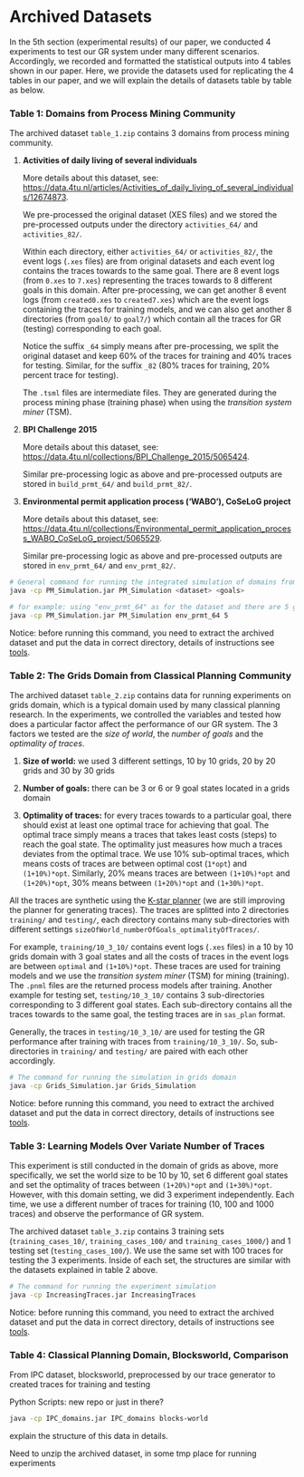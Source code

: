 # Archived Datasets

In the 5th section (experimental results) of our paper, we conducted 4 experiments to test our GR system under many different scenarios. Accordingly, we recorded and formatted the statistical outputs into 4 tables shown in our paper. Here, we provide the datasets used for replicating the 4 tables in our paper, and we will explain the details of datasets table by table as below.



### Table 1: Domains from Process Mining Community

The archived dataset ``table_1.zip`` contains 3 domains from process mining community.

1. **Activities of daily living of several individuals**

   More details about this dataset, see: https://data.4tu.nl/articles/Activities_of_daily_living_of_several_individuals/12674873.

   We pre-processed the original dataset (XES files) and we stored the pre-processed outputs under the directory ``activities_64/`` and ``activities_82/``. 

   Within each directory, either ``activities_64/`` or ``activities_82/``, the event logs (``.xes`` files) are from original datasets and each event log contains the traces towards to the same goal. There are 8 event logs (from ``0.xes`` to ``7.xes``) representing the traces towards to 8 different goals in this domain. After pre-processing, we can get another 8 event logs (from ``created0.xes`` to ``created7.xes``) which are the event logs containing the traces for training models, and we can also get another 8 directories (from ``goal0/`` to ``goal7/``) which contain all the traces for GR (testing) corresponding to each goal. 

   Notice the suffix ``_64`` simply means after pre-processing, we split the original dataset and keep 60% of the traces for training and 40% traces for testing. Similar, for the suffix ``_82`` (80% traces for training, 20% percent trace for testing). 

   The ``.tsml`` files are intermediate files. They are generated during the process mining phase (training phase) when using the *transition system miner* (TSM).

2. **BPI Challenge 2015**

   More details about this dataset, see: https://data.4tu.nl/collections/BPI_Challenge_2015/5065424.

   Similar pre-processing logic as above and pre-processed outputs are stored in ``build_prmt_64/`` and ``build_prmt_82/``.

3. **Environmental permit application process (‘WABO’), CoSeLoG project**

   More details about this dataset, see: https://data.4tu.nl/collections/Environmental_permit_application_process_WABO_CoSeLoG_project/5065529.

   Similar pre-processing logic as above and pre-processed outputs are stored in ``env_prmt_64/`` and ``env_prmt_82/``.

```sh
# General command for running the integrated simulation of domains from process mining community.
java -cp PM_Simulation.jar PM_Simulation <dataset> <goals>

# for example: using "env_prmt_64" as for the dataset and there are 5 goals in that domain.
java -cp PM_Simulation.jar PM_Simulation env_prmt_64 5
```

Notice: before running this command, you need to extract the archived dataset and put the data in correct directory, details of instructions see [tools](https://github.com/zihangs/fp1189_aamas2020/tree/master/tools).



### Table 2: The Grids Domain from Classical Planning Community

The archived dataset ``table_2.zip`` contains data for running experiments on grids domain, which is a typical domain used by many classical planning research. In the experiments, we controlled the variables and tested how does a particular factor affect the performance of our GR system. The 3 factors we tested are the *size of world*, the *number of goals* and the *optimality of traces*.

1. **Size of world:** we used 3 different settings, 10 by 10 grids, 20 by 20 grids and 30 by 30 grids

2. **Number of goals:** there can be 3 or 6 or 9 goal states located in a grids domain

3. **Optimality of traces:** for every traces towards to a particular goal, there should exist at least one optimal trace for achieving that goal. The optimal trace simply means a traces that takes least costs (steps) to reach the goal state. The optimality just measures how much a traces deviates from the optimal trace. We use 10% sub-optimal traces, which means costs of traces are between optimal cost (``1*opt``) and ``(1+10%)*opt``. Similarly, 20% means traces are between ``(1+10%)*opt`` and ``(1+20%)*opt``, 30% means between ``(1+20%)*opt`` and ``(1+30%)*opt``.

All the traces are synthetic using the [K-star planner](https://github.com/ctpelok77/kstar) (we are still improving the planner for generating traces). The traces are splitted into 2 directories ``training/`` and ``testing/``, each directory contains many sub-directories with different settings ``sizeOfWorld_numberOfGoals_optimalityOfTraces/``. 

For example, ``training/10_3_10/`` contains event logs (``.xes`` files) in a 10 by 10 grids domain with 3 goal states and all the costs of traces in the event logs are between ``optimal`` and ``(1+10%)*opt``. These traces are used for training models and we use the *transition system miner* (TSM) for mining (training). The ``.pnml`` files are the returned process models after training. Another example for testing set, ``testing/10_3_10/`` contains 3 sub-directories corresponding to 3 different goal states. Each sub-directory contains all the traces towards to the same goal, the testing traces are in ``sas_plan`` format. 

Generally, the traces in ``testing/10_3_10/`` are used for testing the GR performance after training with traces from ``training/10_3_10/``. So, sub-directories in ``training/`` and ``testing/`` are paired with each other accordingly.

```sh
# The command for running the simulation in grids domain
java -cp Grids_Simulation.jar Grids_Simulation
```

Notice: before running this command, you need to extract the archived dataset and put the data in correct directory, details of instructions see [tools](https://github.com/zihangs/fp1189_aamas2020/tree/master/tools).



### Table 3:  Learning Models Over Variate Number of Traces

This experiment is still conducted in the domain of grids as above, more specifically, we set the world size to be 10 by 10, set 6 different goal states and set the optimality of traces between ``(1+20%)*opt`` and ``(1+30%)*opt``. However, with this domain setting, we did 3 experiment independently. Each time, we use a different number of traces for training (10, 100 and 1000 traces) and observe the performance of GR system.

The archived dataset ``table_3.zip`` contains 3 training sets (``training_cases_10/``, ``training_cases_100/`` and ``training_cases_1000/``) and 1 testing set (``testing_cases_100/``). We use the same set with 100 traces for testing the 3 experiments. Inside of each set, the structures are similar with the datasets explained in table 2 above.

```sh
# The command for running the experiment simulation
java -cp IncreasingTraces.jar IncreasingTraces
```

Notice: before running this command, you need to extract the archived dataset and put the data in correct directory, details of instructions see [tools](https://github.com/zihangs/fp1189_aamas2020/tree/master/tools).



### Table 4: Classical Planning Domain, Blocksworld, Comparison

From IPC dataset, blocksworld, preprocessed by our trace generator to created traces for training and testing

Python Scripts: new repo or just in there?

```sh
java -cp IPC_domains.jar IPC_domains blocks-world
```

explain the structure of this data in details.

Need to unzip the archived dataset, in some tmp place for running experiments